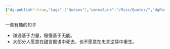 ```yaml
---
{"dg-publish":true,"tags":["Qutoes"],"permalink":"/Misc/Quotes/","dgPassFrontmatter":true,"created":"2023-04-27T15:19:41.879+08:00","updated":"2023-04-27T15:23:12.410+08:00"}
---
```



一些有趣的句子

- 谦逊基于力量，傲慢基于无能。
- 大部分人愿意在甜言蜜语中死去，也不愿意在忠言逆耳中重生。




